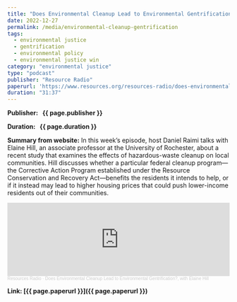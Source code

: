 ```yaml
---
title: "Does Environmental Cleanup Lead to Environmental Gentrification?, with Elaine Hill"
date: 2022-12-27
permalink: /media/environmental-cleanup-gentrification
tags:
  - environmental justice
  - gentrification
  - environmental policy
  - environmental justice win
category: "environmental justice"
type: "podcast"
publisher: "Resource Radio"
paperurl: 'https://www.resources.org/resources-radio/does-environmental-cleanup-lead-to-environmental-gentrification-with-elaine-hill/'
duration: "31:37"
---
```


<!-- Google tag (gtag.js) -->
<script async src="https://www.googletagmanager.com/gtag/js?id=G-8CEVZ95BRH"></script>
<script>
  window.dataLayer = window.dataLayer || [];
  function gtag(){dataLayer.push(arguments);}
  gtag('js', new Date());

  gtag('config', 'G-8CEVZ95BRH');
</script>

**<span class="bold-podcast">Publisher: </span>&nbsp;<span class="text-podcast"> {{ page.publisher }}</span>**

**<span class="bold-podcast">Duration: </span>&nbsp;<span class="text-podcast"> {{ page.duration }}</span>**

**<span class="bold-podcast">Summary from website:</span>**
In this week’s episode, host Daniel Raimi talks with Elaine Hill, an associate professor at the University of Rochester, about a recent study that examines the effects of hazardous-waste cleanup on local communities. Hill discusses whether a particular federal cleanup program—the Corrective Action Program established under the Resource Conservation and Recovery Act—benefits the residents it intends to help, or if it instead may lead to higher housing prices that could push lower-income residents out of their communities.




<iframe width="100%" height="166" scrolling="no" frameborder="no" allow="autoplay" src="https://w.soundcloud.com/player/?url=https%3A//api.soundcloud.com/tracks/1409114362&color=ff5500"></iframe><div style="font-size: 10px; color: #cccccc;line-break: anywhere;word-break: normal;overflow: hidden;white-space: nowrap;text-overflow: ellipsis; font-family: Interstate,Lucida Grande,Lucida Sans Unicode,Lucida Sans,Garuda,Verdana,Tahoma,sans-serif;font-weight: 100;"><a href="https://soundcloud.com/resourcesradio" title="Resources Radio" target="_blank" style="color: #cccccc; text-decoration: none;">Resources Radio</a> · <a href="https://soundcloud.com/resourcesradio/does-environmental-cleanup-lead-to-environmental-gentrification-with-elaine-hill" title="Does Environmental Cleanup Lead to Environmental Gentrification?, with Elaine Hill" target="_blank" style="color: #cccccc; text-decoration: none;">Does Environmental Cleanup Lead to Environmental Gentrification?, with Elaine Hill</a></div>

**<span class="small-podcast">Link:</span>&nbsp;<span class="links-podcast">[{{ page.paperurl }}]({{ page.paperurl }})</span>**